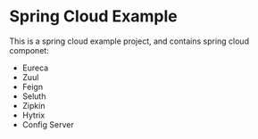 # Spring Cloud Example
This is a spring cloud example project, and contains spring cloud componet:

- Eureca
- Zuul
- Feign
- Seluth
- Zipkin
- Hytrix
- Config Server